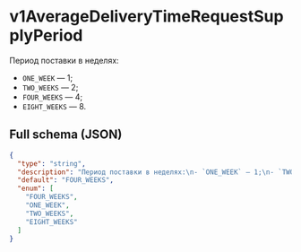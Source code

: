 # v1AverageDeliveryTimeRequestSupplyPeriod

Период поставки в неделях:
- `ONE_WEEK` — 1;
- `TWO_WEEKS` — 2;
- `FOUR_WEEKS` — 4;
- `EIGHT_WEEKS` — 8.


## Full schema (JSON)
```json
{
  "type": "string",
  "description": "Период поставки в неделях:\n- `ONE_WEEK` — 1;\n- `TWO_WEEKS` — 2;\n- `FOUR_WEEKS` — 4;\n- `EIGHT_WEEKS` — 8.\n",
  "default": "FOUR_WEEKS",
  "enum": [
    "FOUR_WEEKS",
    "ONE_WEEK",
    "TWO_WEEKS",
    "EIGHT_WEEKS"
  ]
}
```

